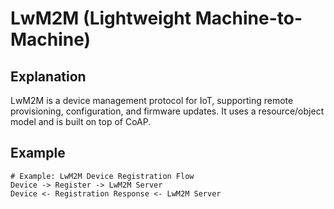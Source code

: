 # LwM2M (Lightweight Machine-to-Machine)

## Explanation
LwM2M is a device management protocol for IoT, supporting remote provisioning, configuration, and firmware updates. It uses a resource/object model and is built on top of CoAP.

## Example
```text
# Example: LwM2M Device Registration Flow
Device -> Register -> LwM2M Server
Device <- Registration Response <- LwM2M Server
```
